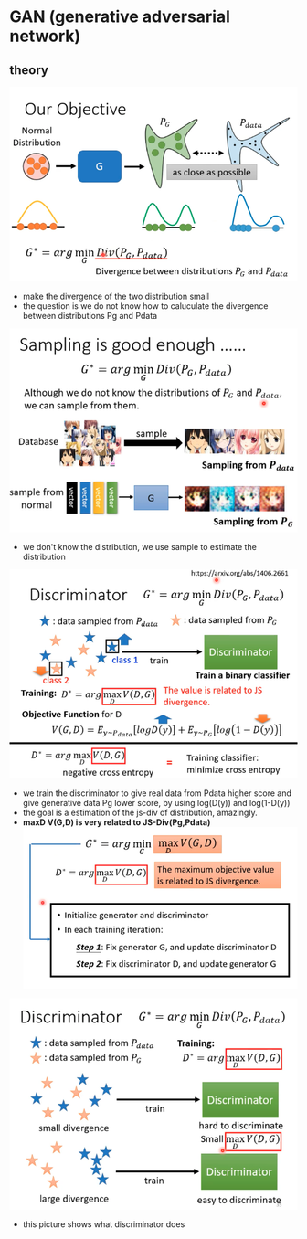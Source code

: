 # GAN (generative adversarial network)

## theory

![iamge](https://github.com/KobryLee/ML-2021Spring-NTU-hws/blob/main/notes/statics/lecture6/6-objective.png)

* make the divergence of the two distribution small
* the question is we do not know how to caluculate the divergence between distributions Pg and Pdata

![iamge](https://github.com/KobryLee/ML-2021Spring-NTU-hws/blob/main/notes/statics/lecture6/7-sample-as-distribution.png)

* we don't know the distribution, we use sample to estimate the distribution

![iamge](https://github.com/KobryLee/ML-2021Spring-NTU-hws/blob/main/notes/statics/lecture6/8-discriminator.png)

* we train the discriminator to give real data from Pdata higher score and give generative data Pg lower score, by using log(D(y)) and log(1-D(y))
* the goal is a estimation of the js-div of distribution, amazingly.
* **maxD V(G,D) is very related to JS-Div(Pg,Pdata)**
![image](https://github.com/KobryLee/ML-2021Spring-NTU-hws/blob/main/notes/statics/lecture6/10-replace-div.png)

![image](https://github.com/KobryLee/ML-2021Spring-NTU-hws/blob/main/notes/statics/lecture6/9-effect-of-discriminator.png)

* this picture shows what discriminator does



